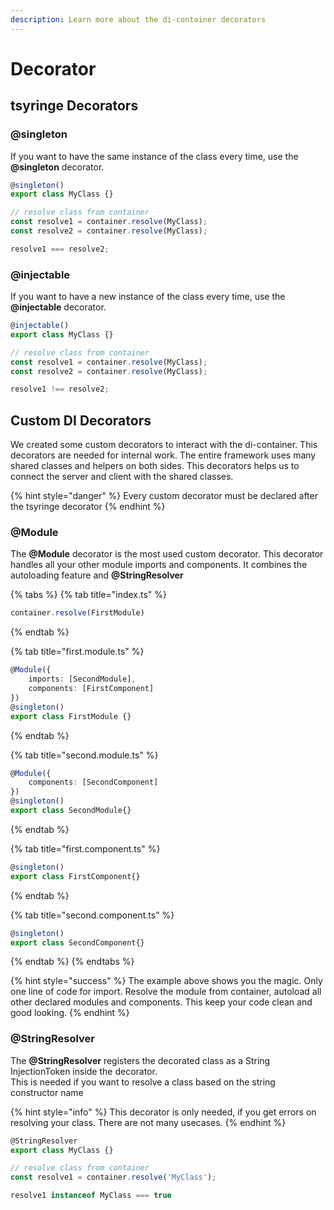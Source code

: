 ```yaml
---
description: Learn more about the di-container decorators
---
```


# Decorator

## tsyringe Decorators

### @singleton

If you want to have the same instance of the class every time, use the **@singleton** decorator.

```typescript
@singleton()
export class MyClass {}

// resolve class from container
const resolve1 = container.resolve(MyClass);
const resolve2 = container.resolve(MyClass);

resolve1 === resolve2;
```

### @injectable

If you want to have a new instance of the class every time, use the **@injectable** decorator.

```typescript
@injectable()
export class MyClass {}

// resolve class from container
const resolve1 = container.resolve(MyClass);
const resolve2 = container.resolve(MyClass);

resolve1 !== resolve2;
```

## Custom DI Decorators

We created some custom decorators to interact with the di-container. This decorators are needed for internal work. The entire framework uses many shared classes and helpers on both sides. This decorators helps us to connect the server and client with the shared classes.

{% hint style="danger" %}
Every custom decorator must be declared after the tsyringe decorator
{% endhint %}

### @Module

The **@Module** decorator is the most used custom decorator. This decorator handles all your other module imports and components. It combines the autoloading feature and **@StringResolver**

{% tabs %}
{% tab title="index.ts" %}
```typescript
container.resolve(FirstModule)
```
{% endtab %}

{% tab title="first.module.ts" %}
```typescript
@Module({
    imports: [SecondModule],
    components: [FirstComponent]
})
@singleton()
export class FirstModule {}
```
{% endtab %}

{% tab title="second.module.ts" %}
```typescript
@Module({
    components: [SecondComponent]
})
@singleton()
export class SecondModule{}
```
{% endtab %}

{% tab title="first.component.ts" %}
```typescript
@singleton()
export class FirstComponent{}
```
{% endtab %}

{% tab title="second.component.ts" %}
```typescript
@singleton()
export class SecondComponent{}
```
{% endtab %}
{% endtabs %}

{% hint style="success" %}
The example above shows you the magic. Only one line of code for import. Resolve the module from container, autoload all other declared modules and components. This keep your code clean and good looking.
{% endhint %}

### @StringResolver

The **@StringResolver** registers the decorated class as a String InjectionToken inside the decorator.  
This is needed if you want to resolve a class based on the string constructor name

{% hint style="info" %}
This decorator is only needed, if you get errors on resolving your class. There are not many usecases.
{% endhint %}

```typescript
@StringResolver
export class MyClass {}

// resolve class from container
const resolve1 = container.resolve('MyClass');

resolve1 instanceof MyClass === true
```

